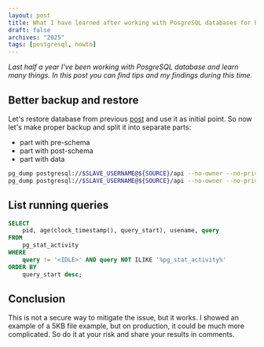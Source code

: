```yaml
---
layout: post
title: What I have learned after working with PosgreSQL databases for half a year
draft: false
archives: "2025"
tags: [postgresql, howto]
---
```

_Last half a year I've been working with PosgreSQL database and learn many things. In this post you can find tips and my findings during this time._

<!--more-->

## Better backup and restore

Let's restore database from previous [post](/2024/06/20/postgresql-unknown-type-during-database-restore-p1/) and use it as initial point. So now let's make proper backup and split it into separate parts:

* part with pre-schema
* part with post-schema
* part with data

```bash
pg_dump postgresql://$SLAVE_USERNAME@${SOURCE}/api --no-owner --no-privileges --schema-only --section=pre-data --file=${PRE_SCHEMA} --verbose
pg_dump postgresql://$SLAVE_USERNAME@${SOURCE}/api --no-owner --no-privileges --schema-only --section=post-data --format=d --file=${POST_SCHEMA} --verbose
```

## List running queries

```sql
SELECT
    pid, age(clock_timestamp(), query_start), usename, query
FROM
    pg_stat_activity
WHERE
    query != '<IDLE>' AND query NOT ILIKE '%pg_stat_activity%'
ORDER BY
    query_start desc;
```

## Conclusion
This is not a secure way to mitigate the issue, but it works. I showed an example of a 5KB file example, but on production, it could be much more complicated. So do it at your risk and share your results in comments.
